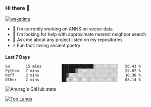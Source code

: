 ### Hi there 👋

[![wakatime](https://wakatime.com/badge/user/8906da98-c623-4aff-ac00-99cb42e09b38.svg)](https://wakatime.com/@8906da98-c623-4aff-ac00-99cb42e09b38)

- 🔭 I’m currently working on ANNS on vector data
- 🤔 I’m looking for help with approximate nearest neighbor search
- 💬 Ask me about any project listed on my repositories
- ⚡ Fun fact: loving ancient poetry


**Last 7 Days**
<!--START_SECTION:waka-->

```text
Go       15 mins         ██████████████░░░░░░░░░░░   56.43 %
Python   7 mins          ██████▒░░░░░░░░░░░░░░░░░░   25.07 %
Roff     2 mins          ██▓░░░░░░░░░░░░░░░░░░░░░░   10.36 %
Other    2 mins          ██░░░░░░░░░░░░░░░░░░░░░░░   08.14 %
```

<!--END_SECTION:waka-->

![Anurag's GitHub stats](https://github-readme-stats.vercel.app/api?username=matchyc&count_private=true&show_icons=true&theme=vue)

[![Top Langs](https://github-readme-stats.vercel.app/api/top-langs/?username=matchyc&langs_count=4&&hide=perl,raku,html,javascript,shell,roff,prolog)](https://github.com/anuraghazra/github-readme-stats)
